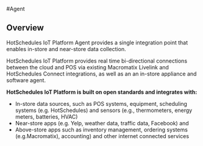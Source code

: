 #Agent

## Overview
HotSchedules IoT Platform Agent provides a single integration point that enables in-store and near-store data collection.


HotSchedules IoT Platform provides real time bi-directional connections between the cloud and POS via
existing Macromatix Livelink and HotSchedules Connect integrations, as well as an
an in-store appliance and software agent.

**HotSchedules IoT Platform is built on open standards and integrates with:**

* In-store data sources, such as POS systems, equipment, scheduling systems (e.g. HotSchedules) and sensors (e.g., thermometers, energy meters, batteries, HVAC)  
* Near-store apps (e.g. Yelp, weather data, traffic data, Facebook) and  
* Above-store apps such as inventory management, ordering systems (e.g.Macromatix), accounting) and other internet connected services  


